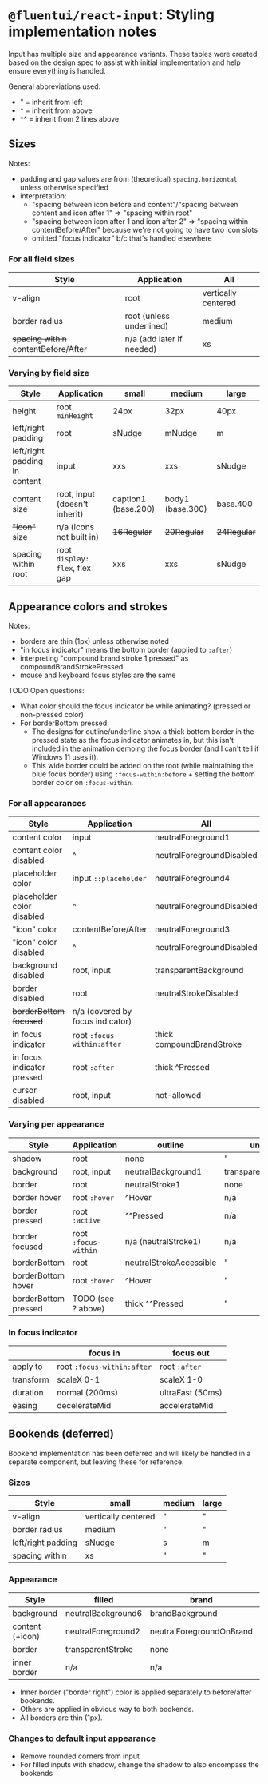 # `@fluentui/react-input`: Styling implementation notes

Input has multiple size and appearance variants. These tables were created based on the design spec to assist with initial implementation and help ensure everything is handled.

General abbreviations used:

- " = inherit from left
- ^ = inherit from above
- ^^ = inherit from 2 lines above

## Sizes

Notes:

- padding and gap values are from (theoretical) `spacing.horizontal` unless otherwise specified
- interpretation:
  - "spacing between icon before and content"/"spacing between content and icon after 1" => "spacing within root"
  - "spacing between icon after 1 and icon after 2" => "spacing within contentBefore/After" because we're not going to have two icon slots
  - omitted "focus indicator" b/c that's handled elsewhere

### For all field sizes

| Style                                  | Application               | All                 |
| -------------------------------------- | ------------------------- | ------------------- |
| v-align                                | root                      | vertically centered |
| border radius                          | root (unless underlined)  | medium              |
| ~~spacing within contentBefore/After~~ | n/a (add later if needed) | xs                  |

### Varying by field size

| Style                         | Application                    | small               | medium           | large         |
| ----------------------------- | ------------------------------ | ------------------- | ---------------- | ------------- |
| height                        | root `minHeight`               | 24px                | 32px             | 40px          |
| left/right padding            | root                           | sNudge              | mNudge           | m             |
| left/right padding in content | input                          | xxs                 | xxs              | sNudge        |
| content size                  | root, input (doesn't inherit)  | caption1 (base.200) | body1 (base.300) | base.400      |
| ~~"icon" size~~               | n/a (icons not built in)       | ~~16Regular~~       | ~~20Regular~~    | ~~24Regular~~ |
| spacing within root           | root `display: flex`, flex gap | xxs                 | xxs              | sNudge        |

## Appearance colors and strokes

Notes:

- borders are thin (1px) unless otherwise noted
- "in focus indicator" means the bottom border (applied to `:after`)
- interpreting "compound brand stroke 1 pressed" as compoundBrandStrokePressed
- mouse and keyboard focus styles are the same

TODO Open questions:

- What color should the focus indicator be while animating? (pressed or non-pressed color)
- For borderBottom pressed:
  - The designs for outline/underline show a thick bottom border in the pressed state as the focus indicator animates in, but this isn't included in the animation demoing the focus border (and I can't tell if Windows 11 uses it).
  - This wide border could be added on the root (while maintaining the blue focus border) using `:focus-within:before` + setting the bottom border color on `:focus-within`.

### For all appearances

| Style                      | Application                      | All                       |
| -------------------------- | -------------------------------- | ------------------------- |
| content color              | input                            | neutralForeground1        |
| content color disabled     | ^                                | neutralForegroundDisabled |
| placeholder color          | input `::placeholder`            | neutralForeground4        |
| placeholder color disabled | ^                                | neutralForegroundDisabled |
| "icon" color               | contentBefore/After              | neutralForeground3        |
| "icon" color disabled      | ^                                | neutralForegroundDisabled |
| background disabled        | root, input                      | transparentBackground     |
| border disabled            | root                             | neutralStrokeDisabled     |
| ~~borderBottom focused~~   | n/a (covered by focus indicator) |                           |
| in focus indicator         | root `:focus-within:after`       | thick compoundBrandStroke |
| in focus indicator pressed | root `:after`                    | thick ^Pressed            |
| cursor disabled            | root, input                      | not-allowed               |

### Varying per appearance

| Style                | Application          | outline                 | underline             | filledDarker       | filledLighter      |
| -------------------- | -------------------- | ----------------------- | --------------------- | ------------------ | ------------------ |
| shadow               | root                 | none                    | "                     | shadow2            | "                  |
| background           | root, input          | neutralBackground1      | transparentBackground | neutralBackground3 | neutralBackground1 |
| border               | root                 | neutralStroke1          | none                  | transparentStroke  | "                  |
| border hover         | root `:hover`        | ^Hover                  | n/a                   | ^Interactive       | "                  |
| border pressed       | root `:active`       | ^^Pressed               | n/a                   | ^                  | "                  |
| border focused       | root `:focus-within` | n/a (neutralStroke1)    | n/a                   | ^                  | "                  |
| borderBottom         | root                 | neutralStrokeAccessible | "                     | n/a                | n/a                |
| borderBottom hover   | root `:hover`        | ^Hover                  | "                     | n/a                | n/a                |
| borderBottom pressed | TODO (see ? above)   | thick ^^Pressed         | "                     | n/a                | n/a                |

### In focus indicator

|           | focus in                   | focus out        |
| --------- | -------------------------- | ---------------- |
| apply to  | root `:focus-within:after` | root `:after`    |
| transform | scaleX 0-1                 | scaleX 1-0       |
| duration  | normal (200ms)             | ultraFast (50ms) |
| easing    | decelerateMid              | accelerateMid    |

## Bookends (deferred)

Bookend implementation has been deferred and will likely be handled in a separate component, but leaving these for reference.

### Sizes

| Style              | small               | medium | large |
| ------------------ | ------------------- | ------ | ----- |
| v-align            | vertically centered | "      | "     |
| border radius      | medium              | "      | "     |
| left/right padding | sNudge              | s      | m     |
| spacing within     | xs                  | "      | "     |

### Appearance

| Style           | filled             | brand                    | transparent           |
| --------------- | ------------------ | ------------------------ | --------------------- |
| background      | neutralBackground6 | brandBackground          | transparentBackground |
| content (+icon) | neutralForeground2 | neutralForegroundOnBrand | neutralForeground2    |
| border          | transparentStroke  | none                     | transparentStroke     |
| inner border    | n/a                | n/a                      | neutralStroke3        |

- Inner border ("border right") color is applied separately to before/after bookends.
- Others are applied in obvious way to both bookends.
- All borders are thin (1px).

### Changes to default input appearance

- Remove rounded corners from input
- For filled inputs with shadow, change the shadow to also encompass the bookends
